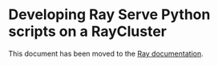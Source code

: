 # Developing Ray Serve Python scripts on a RayCluster

This document has been moved to the [Ray documentation](https://docs.ray.io/en/master/cluster/kubernetes/user-guides/rayserve-dev-doc.html#kuberay-dev-serve).
